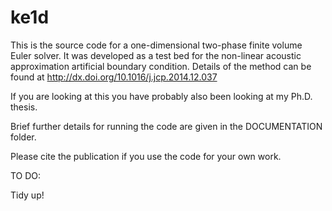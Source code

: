 # ke1d

This is the source code for a one-dimensional two-phase finite volume Euler solver. It was developed as a test bed for the non-linear acoustic approximation artificial boundary condition. Details of the method can be found at http://dx.doi.org/10.1016/j.jcp.2014.12.037

If you are looking at this you have probably also been looking at my Ph.D. thesis. 

Brief further details for running the code are given in the DOCUMENTATION folder.

Please cite the publication if you use the code for your own work.

TO DO:

Tidy up!

